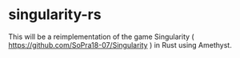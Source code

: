# singularity-rs
This will be a reimplementation of the game Singularity ( https://github.com/SoPra18-07/Singularity ) in Rust using Amethyst.

